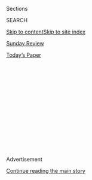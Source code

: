 <div id="app">

<div>

<div>

<div>

<div class="NYTAppHideMasthead css-1q2w90k e1suatyy0">

<div class="section css-ui9rw0 e1suatyy2">

<div class="css-eph4ug er09x8g0">

<div class="css-6n7j50">

</div>

<span class="css-1dv1kvn">Sections</span>

<div class="css-10488qs">

<span class="css-1dv1kvn">SEARCH</span>

</div>

[Skip to content](#site-content)[Skip to site index](#site-index)

</div>

<div id="masthead-section-label" class="css-1wr3we4 eaxe0e00">

[Sunday Review](https://www.nytimes.com/section/opinion/sunday)

</div>

<div class="css-10698na e1huz5gh0">

</div>

</div>

<div id="masthead-bar-one" class="section hasLinks css-15hmgas e1csuq9d3">

<div class="css-uqyvli e1csuq9d0">

</div>

<div class="css-1uqjmks e1csuq9d1">

</div>

<div class="css-9e9ivx">

[](https://myaccount.nytimes.com/auth/login?response_type=cookie&client_id=vi)

</div>

<div class="css-1bvtpon e1csuq9d2">

[Today’s Paper](https://www.nytimes.com/section/todayspaper)

</div>

</div>

</div>

</div>

<div data-aria-hidden="false">

<div id="site-content" role="main">

<div>

<div class="css-1aor85t" style="opacity:0.000000001;z-index:-1;visibility:hidden">

<div class="css-1hqnpie">

<div class="css-epjblv">

<span class="css-17xtcya">[Sunday
Review](/section/opinion/sunday)</span><span class="css-x15j1o">|</span><span class="css-fwqvlz">Trump,
Not So Statuesque</span>

</div>

<div class="css-k008qs">

<div class="css-1iwv8en">

<span class="css-18z7m18"></span>

<div>

</div>

</div>

<span class="css-1n6z4y">https://nyti.ms/388Tvnh</span>

<div class="css-1705lsu">

<div class="css-4xjgmj">

<div class="css-4skfbu" role="toolbar" data-aria-label="Social Media Share buttons, Save button, and Comments Panel with current comment count" data-testid="share-tools">

  - 
  - 
  - 
  - 
    
    <div class="css-6n7j50">
    
    </div>

  - 
  - 

</div>

</div>

</div>

</div>

</div>

</div>

<div id="NYT_TOP_BANNER_REGION" class="css-13pd83m">

</div>

<div id="top-wrapper" class="css-1sy8kpn">

<div id="top-slug" class="css-l9onyx">

Advertisement

</div>

[Continue reading the main story](#after-top)

<div class="ad top-wrapper" style="text-align:center;height:100%;display:block;min-height:250px">

<div id="top" class="place-ad" data-position="top" data-size-key="top">

</div>

</div>

<div id="after-top">

</div>

</div>

<div>

<div class="css-v5btjw etb61u70">

<div class="css-v05ibm etb61u71">

[Opinion](/section/opinion)

</div>

</div>

<div id="sponsor-wrapper" class="css-1hyfx7x">

<div id="sponsor-slug" class="css-19vbshk">

Supported by

</div>

[Continue reading the main story](#after-sponsor)

<div id="sponsor" class="ad sponsor-wrapper" style="text-align:center;height:100%;display:block">

</div>

<div id="after-sponsor">

</div>

</div>

<div class="css-186x18t">

</div>

<div class="css-1vkm6nb ehdk2mb0">

# Trump, Not So Statuesque

</div>

Things are looking down for the Donald.

<div class="css-18e8msd">

<div class="css-vp77d3 epjyd6m0">

<div class="css-1p10dcb ey68jwv0" data-aria-hidden="true">

[![Maureen
Dowd](https://static01.nyt.com/images/2018/04/02/opinion/maureen-dowd/maureen-dowd-thumbLarge.png
"Maureen Dowd")](https://www.nytimes.com/by/maureen-dowd)

</div>

<div class="css-1baulvz">

By [<span class="css-1baulvz last-byline" itemprop="name">Maureen
Dowd</span>](https://www.nytimes.com/by/maureen-dowd)

<div class="css-8atqhb">

Opinion Columnist

</div>

</div>

</div>

  - June 27, 2020

  - 
    
    <div class="css-4xjgmj">
    
    <div class="css-d8bdto" role="toolbar" data-aria-label="Social Media Share buttons, Save button, and Comments Panel with current comment count" data-testid="share-tools">
    
      - 
      - 
      - 
      - 
        
        <div class="css-6n7j50">
        
        </div>
    
      - 
      - 
    
    </div>
    
    </div>

</div>

<div class="css-79elbk" data-testid="photoviewer-wrapper">

<div class="css-z3e15g" data-testid="photoviewer-wrapper-hidden">

</div>

<div class="css-1a48zt4 ehw59r15" data-testid="photoviewer-children">

![<span class="css-cnj6d5 e1z0qqy90" itemprop="copyrightHolder"><span class="css-1ly73wi e1tej78p0">Credit...</span><span><span>Samuel
Corum for The New York
Times</span></span></span>](https://static01.nyt.com/images/2020/06/28/opinion/28dowd1/28dowd1-articleLarge.jpg?quality=75&auto=webp&disable=upscale)

</div>

</div>

</div>

<div class="section meteredContent css-1r7ky0e" name="articleBody" itemprop="articleBody">

<div class="css-1fanzo5 StoryBodyCompanionColumn">

<div class="css-53u6y8">

WASHINGTON — For a long time, Republicans have brandished the same old
narrative to try to scare their way into the White House.

Their candidates were presented as the patriarchs, protecting the house
from invaders with dark skin.

With Nixon, it was the Southern Strategy, raising alarms about the
dismantling of Jim Crow laws.

With Reagan, it was launching his 1980 campaign on fairgrounds near
where the Klan murdered three civil rights activists.

With Bush senior, it was Willie Horton coming to stab you and rape your
girlfriend.

With W. and Cheney, it was Qaeda terrorists coming back to kill us.

</div>

</div>

<div class="css-1fanzo5 StoryBodyCompanionColumn">

<div class="css-53u6y8">

With Donald Trump, it was Mexican rapists and the Obama birther lie.

For re-election, Trump is sifting through the embers of the Civil War,
promising to protect America from “troublemakers” and “agitators” and
“anarchists” rioting, looting and pulling down statues that they find
racially offensive. “They said, ‘We want to get Jesus,’” Trump ominously
told Sean Hannity Thursday night.

But Trump is badly out of step with the national psyche. The actual
narrative gripping America is, at long last, about white men in uniforms
targeting black and brown people.

In the last election, Trump milked white aggrievement to catapult
himself into the White House. But even [Republicans today
recognize](https://www.nytimes.com/2020/06/11/us/politics/trump-on-race.html)
that we have to grapple with systemic racism and force some changes in
police conduct — except for our president, who hailed stop-and-frisk in
the Hannity interview.

The other scary narrative is about our “protean” enemy, as Tony Fauci
calls Covid-19, which Trump pretends has disappeared, with lethal
consequences. With no plan, he is reduced to more race-baiting, calling
the virus “the China plague” and the “Kung Flu.” Nasty nicknames don’t
work on diseases.

The pathogen is roaring back in the South and the West in places that
buoyed Trump in 2016. Texas, Florida and Arizona are turning into Covid
Calamity Land after many residents emulated their president and scorned
masks and social distancing as a Commie hoax.

</div>

</div>

<div class="css-1fanzo5 StoryBodyCompanionColumn">

<div class="css-53u6y8">

Is Trump’s perverse Southern Strategy to send the older men and women
who are a large part of his base to the I.C.U.?

The president [showed off his sociopathic
flair](https://www.nytimes.com/2020/06/26/us/politics/obamacare-trump-administration-supreme-court.html)
by demanding the repeal of Obamacare — just because he can’t stand that
it was done by Barack Obama. Millions losing their jobs and insurance
during a plague and he wants to eliminate their alternative? Willful
maliciousness.

And this at the same time he has been ensuring more infections by
lowballing the virus, resisting more testing because the numbers would
not be flattering to him, sidelining Dr. Fauci and setting a terrible
example.

The Dow fell 700 points on the news that Texas and Florida are ordering
a Covid-driven last call, closing their bars again, and the virus is
revivifying in 30 states.

In 2016, the mood was against the status quo, represented by Hillary
Clinton. But now the mood is against chaos, cruelty, deception and
incompetence, represented by Trump. In light of our tempestuous,
vertiginous times, Joe Biden’s status quo seems comforting.

It is a stunning twist in history that the former vice president was
[pushed
aside](https://www.nytimes.com/2019/08/16/us/politics/biden-obama-history.html)
in 2016 by the first black president and put back in the game this year
by pragmatic black voters.

Bill Clinton was needy; he played a game with voters called “How much do
you love me?” Do you love me enough to forgive me for this embarrassing
personal transgression, or that one?

</div>

</div>

<div class="css-1fanzo5 StoryBodyCompanionColumn">

<div class="css-53u6y8">

But Trump has taken that solipsism to the stratosphere, asking
rallygoers in Tulsa to choose him over their health, possibly their
lives, recklessly turning a medical necessity into a tribal signifier. I
wasn’t surprised that so many seats there were empty, but that so many
were filled.

In a rare moment of self-awareness, Trump whinged to Hannity about
Biden: “The man can’t speak and he’s going to be your president ’cause
some people don’t love me, maybe.”

It’s not only the virus that Trump is willfully blind about. A [Times
story](https://www.nytimes.com/2020/06/26/us/politics/russia-afghanistan-bounties.html)
that broke Friday evening was extremely disturbing about Trump’s love of
Vladimir Putin. American intelligence briefed the president about a
Russian military intelligence unit secretly offering bounties to
Taliban-linked insurgents for killing coalition troops in Afghanistan,
including Americans. Yet Trump has still been lobbying for Putin to
rejoin the G7.

Trump had a chance, with twin existential crises, to be better after his
abominable performance in his first three years. But then, we’ve known
all along that he is not interested in science, racial harmony or
leading the basest elements of his base out of Dixie and into the 21st
century. Yes, the kid from Queens enjoys his newfound status as a son of
the Confederacy.

A [Wall Street Journal
editorial](https://www.wsj.com/articles/the-trump-referendum-11593127700?mod=opinion_lead_pos10)
Thursday warned that he could be defeated because he has no message
beyond personal grievances and “four more years of himself.”

But Trump has always been about Trump. And the presidency was always
going to distill him to his Trumpiest essence.

I asked Tim O’Brien, the Trump biographer, what to expect as the man
obsessed with winning faces humiliating rejection.

</div>

</div>

<div class="css-1fanzo5 StoryBodyCompanionColumn">

<div class="css-53u6y8">

“He will descend further into abuse, alienation and authoritarianism,”
O’Brien said. “That’s what he’s stewing on most of the time, the
triple A’s.”

Good times.

*The Times is committed to publishing* [*a diversity of
letters*](https://www.nytimes.com/2019/01/31/opinion/letters/letters-to-editor-new-york-times-women.html)
*to the editor. We’d like to hear what you think about this or any of
our articles. Here are some*
[*tips*](https://help.nytimes.com/hc/en-us/articles/115014925288-How-to-submit-a-letter-to-the-editor)*.
And here’s our email:*
[*letters@nytimes.com*](mailto:letters@nytimes.com)*.*

*Follow The New York Times Opinion section on*
[*Facebook*](https://www.facebook.com/nytopinion)*,* [*Twitter
(@NYTopinion)*](http://twitter.com/NYTOpinion) *and*
[*Instagram*](https://www.instagram.com/nytopinion/)*.*

</div>

</div>

</div>

<div>

</div>

<div>

</div>

<div>

</div>

<div>

<div id="bottom-wrapper" class="css-1ede5it">

<div id="bottom-slug" class="css-l9onyx">

Advertisement

</div>

[Continue reading the main story](#after-bottom)

<div id="bottom" class="ad bottom-wrapper" style="text-align:center;height:100%;display:block;min-height:90px">

</div>

<div id="after-bottom">

</div>

</div>

</div>

</div>

</div>

## Site Index

<div>

</div>

## Site Information Navigation

  - [© <span>2020</span> <span>The New York Times
    Company</span>](https://help.nytimes.com/hc/en-us/articles/115014792127-Copyright-notice)

<!-- end list -->

  - [NYTCo](https://www.nytco.com/)
  - [Contact
    Us](https://help.nytimes.com/hc/en-us/articles/115015385887-Contact-Us)
  - [Work with us](https://www.nytco.com/careers/)
  - [Advertise](https://nytmediakit.com/)
  - [T Brand Studio](http://www.tbrandstudio.com/)
  - [Your Ad
    Choices](https://www.nytimes.com/privacy/cookie-policy#how-do-i-manage-trackers)
  - [Privacy](https://www.nytimes.com/privacy)
  - [Terms of
    Service](https://help.nytimes.com/hc/en-us/articles/115014893428-Terms-of-service)
  - [Terms of
    Sale](https://help.nytimes.com/hc/en-us/articles/115014893968-Terms-of-sale)
  - [Site Map](https://spiderbites.nytimes.com)
  - [Help](https://help.nytimes.com/hc/en-us)
  - [Subscriptions](https://www.nytimes.com/subscription?campaignId=37WXW)

</div>

</div>

</div>

</div>
